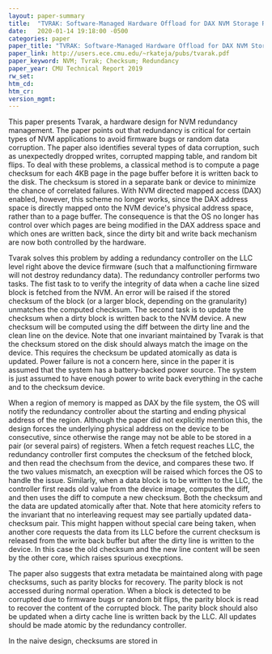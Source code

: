 ```yaml
---
layout: paper-summary
title:  "TVRAK: Software-Managed Hardware Offload for DAX NVM Storage Redundancy"
date:   2020-01-14 19:18:00 -0500
categories: paper
paper_title: "TVRAK: Software-Managed Hardware Offload for DAX NVM Storage Redundancy"
paper_link: http://users.ece.cmu.edu/~rkateja/pubs/tvarak.pdf
paper_keyword: NVM; Tvrak; Checksum; Redundancy
paper_year: CMU Technical Report 2019
rw_set:
htm_cd:
htm_cr:
version_mgmt:
---
```


This paper presents Tvarak, a hardware design for NVM redundancy management. The paper points out that redundancy is 
critical for certain types of NVM applications to avoid firmware bugs or random data corruption. The paper also identifies
several types of data corruption, such as unexpectedly dropped writes, corrupted mapping table, and random bit flips.
To deal with these problems, a classical method is to compute a page checksum for each 4KB page in the page buffer before 
it is written back to the disk. The checksum is stored in a separate bank or device to minimize the chance of correlated 
failures. With NVM directed mapped access (DAX) enabled, however, this scheme no longer works, since the DAX address 
space is directly mapped onto the NVM device's physical address space, rather than to a page buffer. The consequence
is that the OS no longer has control over which pages are being modified in the DAX address space and which ones are 
written back, since the dirty bit and write back mechanism are now both controlled by the hardware.

Tvarak solves this problem by adding a redundancy controller on the LLC level right above the device firmware (such that
a malfunctioning firmware will not destroy redundancy data). The redundancy controller performs two tasks. The fist
task to to verify the integrity of data when a cache line sized block is fetched from the NVM. An error will be raised
if the stored checksum of the block (or a larger block, depending on the granularity) unmatches the computed checksum.
The second task is to update the checksum when a dirty block is written back to the NVM device. A new checksum will
be computed using the diff between the dirty line and the clean line on the device. Note that one invariant maintained
by Tvarak is that the checksum stored on the disk should always match the image on the device. This requires the checksum 
be updated atomically as data is updated. Power failure is not a concern here, since in the paper it is assumed that the 
system has a battery-backed power source. The system is just assumed to have enough power to write back everything
in the cache and to the checksum device.

When a region of memory is mapped as DAX by the file system, the OS will notify the redundancy controller about the starting
and ending physical address of the region. Although the paper did not explicitly mention this, the design forces the 
underlying physical address on the device to be consecutive, since otherwise the range may not be able to be stored in a 
pair (or several pairs) of registers. When a fetch request reaches LLC, the redundancy controller first computes the 
checksum of the fetched block, and then read the chechsum from the device, and compares these two. If the two values
mismatch, an execption will be raised which forces the OS to handle the issue. Similarly, when a data block is to
be written to the LLC, the controller first reads old value from the device image, computes the diff, and then uses the 
diff to compute a new checksum. Both the checksum and the data are updated atomically after that. Note that here atomicity 
refers to the invariant that no interleaving request may see partially updated data-checksum pair. This might happen without
special care being taken, when another core requests the data from its LLC before the current checksum is released
from the write back buffer but after the dirty line is written to the device. In this case the old checksum and the new 
line content will be seen by the other core, which raises spurious execptions.

The paper also suggests that extra metadata be maintained along with page checksums, such as parity blocks for recovery.
The parity block is not accessed during normal operation. When a block is detected to be corrupted due to firmware bugs
or random bit flips, the parity block is read to recover the content of the corrupted block. The parity block should 
also be updated when a dirty cache line is written back by the LLC. All updates should be made atomic by the redundancy 
controller.

In the naive design, checksums are stored in 